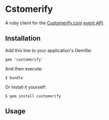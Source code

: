 # Cstomerify

A ruby client for the [Customerify.com](http://customerify.com) [event API](https://customerify.com/api/docs/index.html).

## Installation

Add this line to your application's Gemfile:

    gem 'customerify'

And then execute:

    $ bundle

Or install it yourself:

    $ gem install customerify

## Usage

